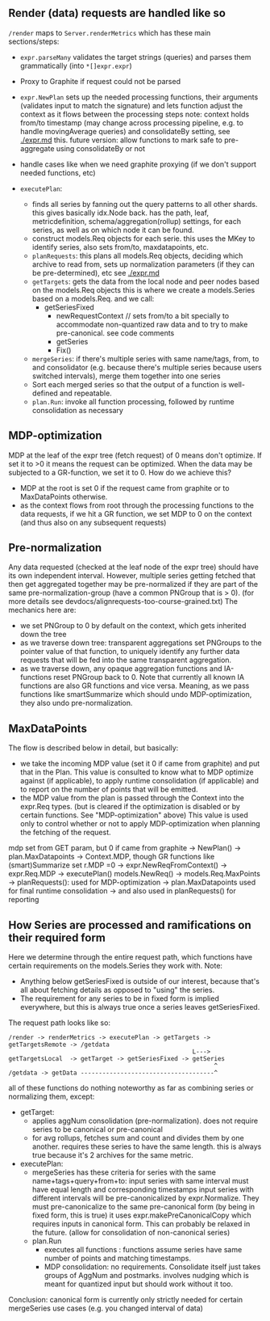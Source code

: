 ## Render (data) requests are handled like so

`/render` maps to `Server.renderMetrics` which has these main sections/steps:

* `expr.parseMany` validates the target strings (queries) and parses them grammatically (into `*[]expr.expr`)
* Proxy to Graphite if request could not be parsed

* `expr.NewPlan` sets up the needed processing functions, their arguments (validates input to match the signature) and lets function adjust the context as it flows between the processing steps
   note: context holds from/to timestamp (may change across processing pipeline, e.g. to handle movingAverage queries) and consolidateBy setting, see [./expr.md](expr.md)
   this. future version: allow functions to mark safe to pre-aggregate using consolidateBy or not
* handle cases like when we need graphite proxying (if we don't support needed functions, etc)
* `executePlan`:
  * finds all series by fanning out the query patterns to all other shards. 
    this gives basically idx.Node back. has the path, leaf, metricdefinition, schema/aggregation(rollup) settings, for each series, as well as on which node it can be found.
  * construct models.Req objects for each serie. this uses the MKey to identify series, also sets from/to, maxdatapoints, etc.
  * `planRequests`: this plans all models.Req objects, deciding which archive to read from, sets up normalization parameters (if they can be pre-determined), etc
    see [./expr.md](expr.md)
  * `getTargets`: gets the data from the local node and peer nodes based on the models.Req objects
     this is where we create a models.Series based on a models.Req. and we call:
     * getSeriesFixed
       * newRequestContext // sets from/to a bit specially to accommodate non-quantized raw data and to try to make pre-canonical. see code comments
       * getSeries
       * Fix()
  * `mergeSeries`: if there's multiple series with same name/tags, from, to and consolidator (e.g. because there's multiple series because users switched intervals), merge them together into one series
  * Sort each merged series so that the output of a function is well-defined and repeatable.
  * `plan.Run`:  invoke all function processing, followed by runtime consolidation as necessary

## MDP-optimization

MDP at the leaf of the expr tree (fetch request) of 0 means don't optimize.  If set it to >0 it means the request can be optimized.
When the data may be subjected to a GR-function, we set it to 0.
How do we achieve this?
* MDP at the root is set 0 if the request came from graphite or to MaxDataPoints otherwise.
* as the context flows from root through the processing functions to the data requests, if we hit a GR function, we set MDP to 0 on the context (and thus also on any subsequent requests)

## Pre-normalization

Any data requested (checked at the leaf node of the expr tree) should have its own independent interval.
However, multiple series getting fetched that then get aggregated together may be pre-normalized if they are part of the same pre-normalization-group (have a common PNGroup that is > 0).
(for more details see devdocs/alignrequests-too-course-grained.txt)
The mechanics here are:
* we set PNGroup to 0 by default on the context, which gets inherited down the tree
* as we traverse down tree: transparent aggregations set PNGroups to the pointer value of that function, to uniquely identify any further data requests that will be fed into the same transparent aggregation.
* as we traverse down, any opaque aggregation functions and IA-functions reset PNGroup back to 0. Note that currently all known IA functions are also GR functions and vice versa. Meaning,
  as we pass functions like smartSummarize which should undo MDP-optimization, they also undo pre-normalization.


## MaxDataPoints

The flow is described below in detail, but basically:
* we take the incoming MDP value (set it 0 if came from graphite) and put that in the Plan. This value is consulted to know what to MDP optimize against (if applicable), to apply runtime consolidation (if applicable) and to report on the number of points that will be emitted.
* the MDP value from the plan is passed through the Context into the expr.Req types. (but is cleared if the optimization is disabled or by certain functions. See "MDP-optimization" above)
This value is used only to control whether or not to apply MDP-optimization when planning the fetching of the request.

mdp set from GET param, but 0 if came from graphite
    -> NewPlan()
        -> plan.MaxDatapoints 
        -> Context.MDP, though GR functions like (smart)Summarize set r.MDP =0
            -> expr.NewReqFromContext()
                -> expr.Req.MDP 
                    -> executePlan() models.NewReq() -> models.Req.MaxPoints
                        -> planRequests(): used for MDP-optimization
            -> plan.MaxDatapoints used for final runtime consolidation
	    -> and also used in planRequests() for reporting

## How Series are processed and ramifications on their required form

Here we determine through the entire request path, which functions have certain requirements on the models.Series they work with.
Note:
* Anything below getSeriesFixed is outside of our interest, because that's all about fetching details as opposed to "using" the series.
* The requirement for any series to be in fixed form is implied everywhere, but this is always true once a series leaves getSeriesFixed.

The request path looks like so:

```
/render -> renderMetrics -> executePlan -> getTargets -> getTargetsRemote -> /getdata
                                                   L---> getTargetsLocal  -> getTarget -> getSeriesFixed -> getSeries
                                                         ^
/getdata -> getData -------------------------------------^
```

all of these functions do nothing noteworthy as far as combining series or normalizing them, except:
* getTarget:
  - applies aggNum consolidation (pre-normalization). does not require series to be canonical or pre-canonical
  - for avg rollups, fetches sum and count and divides them by one another. requires these series to have the same length. this is always true because it's 2 archives for the same metric.
* executePlan:
  - mergeSeries has these criteria for series with the same name+tags+query+from+to:
                 input series with same interval must have equal length and corresponding timestamps
		 input series with different intervals will be pre-canonicalized by expr.Normalize. They must pre-canonicalize to the same pre-canonical form (by being in fixed form, this is true)
		 it uses expr.makePreCanonicalCopy which requires inputs in canonical form. This can probably be relaxed in the future. (allow for consolidation of non-canonical series)
  - plan.Run
    - executes all functions : functions assume series have same number of points and matching timestamps.
    - MDP consolidation: no requirements. Consolidate itself just takes groups of AggNum and postmarks. involves nudging which is meant for quantized input but should work without it too.

Conclusion: canonical form is currently only strictly needed for certain mergeSeries use cases (e.g. you changed interval of data)
